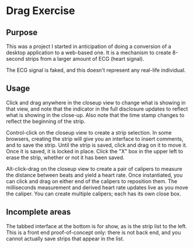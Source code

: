 # Drag Exercise

## Purpose

This was a project I started in anticipation of doing a conversion of a desktop application to a web-based one. It is a mechanism to create 8-second strips from a larger amount of ECG (heart signal).

The ECG signal is faked, and this doesn't represent any real-life individual.

## Usage

Click and drag anywhere in the closeup view to change what is showing in that view, and note that the indicator in the full disclosure updates to reflect what is showing in the close-up. Also note that the time stamp changes to reflect the beginning of the strip.

Control-click on the closeup view to create a strip selection. In some browsers, creating the strip will give you an interface to insert comments, and to save the strip. Until the strip is saved, click and drag on it to move it. Once it is saved, it is locked in place. Click the "X" box in the upper left to erase the strip, whether or not it has been saved.

Alt-click-drag on the closeup view to create a pair of calipers to measure the distance between beats and yield a heart rate. Once instantiated, you can click and drag on either end of the calipers to reposition them. The milliseconds measurement and derived heart rate updates live as you move the caliper. You can create multiple calipers; each has its own close box.

## Incomplete areas

The tabbed interface at the bottom is for show, as is the strip list to the left. This is a front end proof-of-concept only: there is not back end, and you cannot actually save strips that appear in the list.
